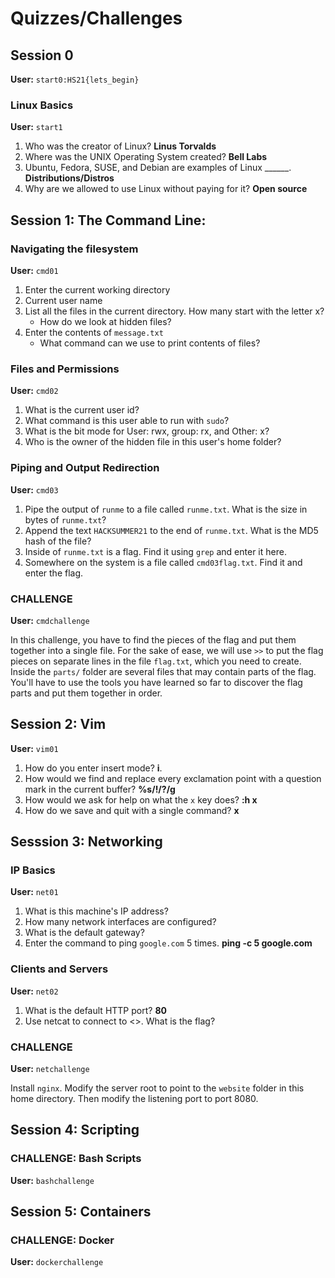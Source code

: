 # Quizzes/Challenges

## Session 0

**User:** `start0:HS21{lets_begin}`

### Linux Basics

**User:** `start1`

1. Who was the creator of Linux? **Linus Torvalds**
2. Where was the UNIX Operating System created? **Bell Labs**
3. Ubuntu, Fedora, SUSE, and Debian are examples of Linux \_\_\_\_\_\_. **Distributions/Distros**
4. Why are we allowed to use Linux without paying for it? **Open source**

## Session 1: The Command Line:

### Navigating the filesystem

**User:** `cmd01`

1. Enter the current working directory
2. Current user name
3. List all the files in the current directory. How many start with the letter x?
    * How do we look at hidden files?
4. Enter the contents of `message.txt`
    * What command can we use to print contents of files? 

### Files and Permissions

**User:** `cmd02`

1. What is the current user id?
2. What command is this user able to run with `sudo`?
3. What is the bit mode for User: rwx, group: rx, and Other: x?
4. Who is the owner of the hidden file in this user's home folder? 

### Piping and Output Redirection

**User:** `cmd03`

1. Pipe the output of `runme` to a file called `runme.txt`. What is the size in bytes of `runme.txt`?
2. Append the text `HACKSUMMER21` to the end of `runme.txt`. What is the MD5 hash of the file?
3. Inside of `runme.txt` is a flag. Find it using `grep` and enter it here.
4. Somewhere on the system is a file called `cmd03flag.txt`. Find it and enter the flag.

### CHALLENGE

**User:** `cmdchallenge`

In this challenge, you have to find the pieces of the flag and put them together into a single file. For the sake of ease, we will use `>>` to put the flag pieces on separate lines in the file `flag.txt`, which you need to create. Inside the `parts/` folder are several files that may contain parts of the flag. You'll have to use the tools you have learned so far to discover the flag parts and put them together in order.

## Session 2: Vim

**User:** `vim01`

1. How do you enter insert mode? **i**.
2. How would we find and replace every exclamation point with a question mark in the current buffer? **%s/!/?/g**
3. How would we ask for help on what the `x` key does? **:h x**
4. How do we save and quit with a single command? **x**

## Sesssion 3: Networking

### IP Basics

**User:** `net01`

1. What is this machine's IP address?
2. How many network interfaces are configured?
3. What is the default gateway? 
4. Enter the command to ping `google.com` 5 times. **ping -c 5 google.com**

### Clients and Servers

**User:** `net02`

1. What is the default HTTP port? **80**
2. Use netcat to connect to <<URL>>. What is the flag?

### CHALLENGE

**User:** `netchallenge`

Install `nginx`. Modify the server root to point to the `website` folder in this home directory. Then modify the listening port to port 8080.

## Session 4: Scripting

### CHALLENGE: Bash Scripts

**User:** `bashchallenge`


## Session 5: Containers

### CHALLENGE: Docker

**User:** `dockerchallenge`


